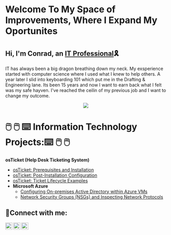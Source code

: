 <h1>Welcome To My Space of Improvements, Where I Expand My Oportunites<h1>
     
 
 <h2>Hi, I'm Conrad, an <a href="https://linkedin.com/in/Josh">IT Professional</a>🎗️</h2>
     <p> IT has always been a big dragon breathing down my neck. My exsperience started with computer science where I used what I knew to help others. A year later I slid into keyboarding 101 which put me in the Drafting & Engineering lane. Its been 15 years and now I want to earn back what I felt was my safe hayven. I've reached the ceilin of my previous job and I want to change my outcome.</p>
     
 <p align="center"><img src="https://i.imgur.com/qxdhU9F.jpg"><alt="bridge"/></p>




 

<h1>🖱️ 🖱️ ⌨️ Information Technology Projects:⌨️ 🖱️ 🖱️</h1>

 <b>osTicket (Help Desk Ticketing System)</b>
  - [osTicket: Prerequisites and Installation](https://github.com/joshmadakorcc/osticket-prereqs)
  - [osTicket: Post-Installation Configuration](https://github.com/joshmadakorcc/post-install-config)
  - [osTicket: Ticket Lifecycle Examples](https://github.com/joshmadakorcc/ticket-lifecycle)
- <b>Microsoft Azure</b>
  - [Configuring On-premises Active Directory within Azure VMs](https://github.com/joshmadakorcc/configure-ad)
  - [Network Security Groups (NSGs) and Inspecting Network Protocols](https://github.com/joshmadakorcc/azure-network-protocols)

<h2>🤳Connect with me:</h2>

[<img align="left" alt="Josh | Twitter" width="22px" src="https://cdn.jsdelivr.net/npm/simple-icons@v3/icons/twitter.svg" />][twitter]
[<img align="left" alt="Josh | LinkedIn" width="22px" src="https://cdn.jsdelivr.net/npm/simple-icons@v3/icons/linkedin.svg" />][linkedin]
[<img align="left" alt="Josh | Instagram" width="22px" src="https://cdn.jsdelivr.net/npm/simple-icons@v3/icons/instagram.svg" />][instagram]

[twitter]: https://twitter.com/Josh
[instagram]: https://www.instagram.com/Josh
[linkedin]: https://linkedin.com/in/Josh
